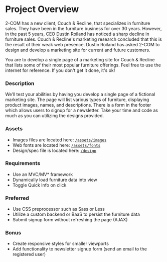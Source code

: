 # Project Overview
2-COM has a new client, Couch & Recline, that specializes in furniture sales. They have been in the furniture business for over 30 years. However, in the past 5 years, CEO Dustin Roiland has noticed a sharp decline in furniture sales. Couch & Recline's marketing research concluded that this is the result of their weak web presence. Dustin Roiland has asked 2-COM to design and develop a marketing site for current and future customers.

You are to develop a single page of a marketing site for Couch & Recline that lists some of their most popular furniture offerings. Feel free to use the internet for reference. If you don't get it done, it's ok!

### Description
We’ll test your abilities by having you develop a single page of a fictional marketing site.  The page will list various types of furniture, displaying product images, names, and descriptions. There is a form in the footer which allows users to signup for a newsletter. Take your time and code as much as you can utilizing the designs provided.

### Assets 
* Images files are located here: [`/assets/images`](/assets/images)
* Web fonts are located here: [`/assets/fonts`](/assets/fonts)
* Design/spec file is located here: [`/design`](/design)

### Requirements
* Use an MVC/MV* framework
* Dynamically load furniture data into view
* Toggle Quick Info on click

### Preferred
* Use CSS preprocessor such as Sass or Less
* Utilize a custom backend or BaaS to persist the furniture data
* Submit signup form without refreshing the page (AJAX)

### Bonus
* Create responsive styles for smaller viewports
* Add functionality to newsletter signup form (send an email to the registered user)
